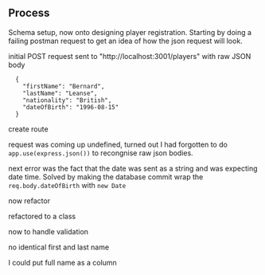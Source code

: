 ## Process

Schema setup, now onto designing player registration.
Starting by doing a failing postman request to get an idea of how the json request will look.

initial POST request sent to "http://localhost:3001/players" with raw JSON body

```
  {
    "firstName": "Bernard",
    "lastName": "Leanse",
    "nationality": "British",
    "dateOfBirth": "1996-08-15"
  }
```

create route

request was coming up undefined, turned out I had forgotten to do `app.use(express.json())` to recongnise raw json bodies.

next error was the fact that the date was sent as a string and was expecting date time. Solved by making the database commit wrap the `req.body.dateOfBirth` with `new Date`

now refactor

refactored to a class

now to handle validation

no identical first and last name

I could put full name as a column 

